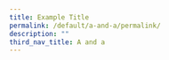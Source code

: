 ```yaml
---
title: Example Title
permalink: /default/a-and-a/permalink/
description: ""
third_nav_title: A and a
---
```

